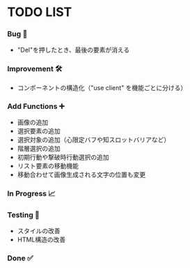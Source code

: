 # TODO LIST

<!-- Todo 📋 -->

### Bug 👾

- "Del"を押したとき、最後の要素が消える

### Improvement 🛠️

- コンポーネントの構造化（"use client" を機能ごとに分ける）

### Add Functions ➕

- 画像の追加
- 選択要素の追加
- 選択対象の追加（心限定バフや知スロットバリアなど）
- 階層選択の追加
- 初期行動や撃破時行動選択の追加
- リスト要素の移動機能
- 移動合わせて画像生成される文字の位置も変更

<!-- Edited 🔄 -->

### In Progress 📈

### Testing 📝

- スタイルの改善
- HTML構造の改善

### Done ✅
